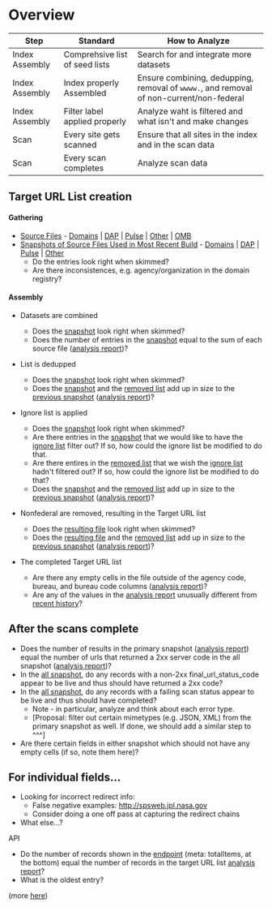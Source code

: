 # Overview 

| Step | Standard | How to Analyze | 
| -- | -- | -- | 
| Index Assembly | Comprehsive list of seed lists | Search for and integrate more datasets | 
| Index Assembly | Index properly Assembled | Ensure combining, dedupping, removal of `wwww.`, and removal of non-current/non-federal | 
| Index Assembly | Filter label applied properly | Analyze waht is filtered and what isn't and make changes | 
| Scan | Every site gets scanned | Ensure that all sites in the index and in the scan data | 
| Scan | Every scan completes | Analyze scan data | 






## Target URL List creation 

#### Gathering

* [Source Files](https://github.com/GSA/federal-website-index/blob/main/builder/config.py) - [Domains](https://github.com/cisagov/dotgov-data/blob/main/current-federal.csv) | [DAP](https://analytics.usa.gov/data/live/sites-extended.csv) | [Pulse](https://raw.githubusercontent.com/GSA/data/master/dotgov-websites/pulse-subdomains-snapshot-06-08-2020-https.csv) | [Other](https://github.com/GSA/federal-website-index/blob/main/data/dataset/other-websites.csv) | [OMB](https://resources.data.gov/schemas/dcat-us/v1.1/omb_bureau_codes.csv)  
* [Snapshots of Source Files Used in Most Recent Build](https://github.com/GSA/federal-website-index/tree/main/data/snapshots) - [Domains](https://github.com/GSA/federal-website-index/blob/main/data/snapshots/gov.csv) | [DAP](https://github.com/GSA/federal-website-index/blob/main/data/snapshots/dap.csv) | [Pulse](https://github.com/GSA/federal-website-index/blob/main/data/snapshots/pulse.csv) | [Other](https://github.com/GSA/federal-website-index/blob/main/data/snapshots/other.csv)
  * Do the entries look right when skimmed?  
  * Are there inconsistences, e.g. agency/organization in the domain registry? 

#### Assembly 

* Datasets are combined
  * Does the [snapshot](https://github.com/GSA/federal-website-index/blob/main/data/snapshots/combined.csv) look right when skimmed?  
  * Does the number of entries in the [snapshot]((https://github.com/GSA/federal-website-index/blob/main/data/snapshots/combined.csv)) equal to the sum of each source file ([analysis report](https://github.com/GSA/federal-website-index/blob/main/data/site-scanning-target-url-list-analysis.csv))?   

* List is dedupped 
  * Does the [snapshot](https://github.com/GSA/federal-website-index/blob/main/data/snapshots/combined-dedup.csv) look right when skimmed?  
  * Does the [snapshot](https://github.com/GSA/federal-website-index/blob/main/data/snapshots/combined-dedup.csv) and the [removed list](https://github.com/GSA/federal-website-index/blob/main/data/snapshots/dedup-removed.csv) add up in size to the [previous snapshot](https://github.com/GSA/federal-website-index/blob/main/data/snapshots/combined.csv) ([analysis report](https://github.com/GSA/federal-website-index/blob/main/data/site-scanning-target-url-list-analysis.csv))?  

* Ignore list is applied 
  * Does the [snapshot](https://github.com/GSA/federal-website-index/blob/main/data/snapshots/remove-ignore.csv) look right when skimmed?  
  * Are there entries in the [snapshot](https://github.com/GSA/federal-website-index/blob/main/data/snapshots/remove-ignore.csv) that we would like to have the [ignore list](https://github.com/GSA/federal-website-index/blob/main/criteria/ignore-list.csv) filter out?  If so, how could the ignore list be modified to do that.  
  * Are there entires in the [removed list](https://github.com/GSA/federal-website-index/blob/main/data/snapshots/ignored-removed.csv) that we wish the [ignore list](https://github.com/GSA/federal-website-index/blob/main/criteria/ignore-list.csv) hadn't filtered out?  If so, how could the ignore list be modified to do that?  
  * Does the [snapshot](https://github.com/GSA/federal-website-index/blob/main/data/snapshots/remove-ignore.csv) and the [removed list](https://github.com/GSA/federal-website-index/blob/main/data/snapshots/ignored-removed.csv) add up in size to the [previous snapshot](https://github.com/GSA/federal-website-index/blob/main/data/snapshots/combined-dedup.csv) ([analysis report](https://github.com/GSA/federal-website-index/blob/main/data/site-scanning-target-url-list-analysis.csv))?

* Nonfederal are removed, resulting in the Target URL list
  * Does the [resulting file](https://github.com/GSA/federal-website-index/blob/main/data/site-scanning-target-url-list.csv) look right when skimmed? 
  * Does the [resulting file](https://github.com/GSA/federal-website-index/blob/main/data/site-scanning-target-url-list.csv) and the [removed list](https://github.com/GSA/federal-website-index/blob/main/data/snapshots/nonfederal-removed.csv) add up in size to the [previous snapshot](https://github.com/GSA/federal-website-index/blob/main/data/snapshots/remove-ignore.csv) ([analysis report](https://github.com/GSA/federal-website-index/blob/main/data/site-scanning-target-url-list-analysis.csv))? 

* The completed Target URL list 
  * Are there any empty cells in the file outside of the agency code, bureau, and bureau code columns ([analysis report](https://github.com/GSA/site-scanning-analysis/blob/main/reports/target-URL-list.csv))? 
  * Are any of the values in the [analysis report](https://github.com/GSA/site-scanning-analysis/blob/main/reports/target-URL-list.csv) unusually different from [recent history](https://github.com/GSA/site-scanning-analysis/commits/main/reports/target-URL-list.csv)? 


## After the scans complete

* Does the number of results in the primary snapshot ([analysis report](https://github.com/GSA/site-scanning-analysis/blob/main/reports/snapshot-primary.csv)) equal the number of urls that returned a 2xx server code in the all snapshot ([analysis report](https://github.com/GSA/site-scanning-analysis/blob/main/reports/snapshot-all.csv))?
* In the [all snapshot](https://api.gsa.gov/technology/site-scanning/data/weekly-snapshot-all.csv), do any records with a non-2xx final_url_status_code appear to be live and thus should have returned a 2xx code? 
* In the [all snapshot](https://api.gsa.gov/technology/site-scanning/data/weekly-snapshot-all.csv), do any records with a failing scan status appear to be live and thus should have completed? 
  * Note - in particular, analyze and think about each error type.  
  * [Proposal: filter out certain mimetypes (e.g. JSON, XML) from the primary snapshot as well. If done, we should add a similar step to ^^^]
* Are there certain fields in either snapshot which should not have any empty cells (if so, note them here)? 

## For individual fields...

* Looking for incorrect redirect info:
  * False negative examples: http://spsweb.jpl.nasa.gov
  * Consider doing a one off pass at capturing the redirect chains
* What else...?

API

* Do the number of records shown in the [endpoint](https://api.gsa.gov/technology/site-scanning/v1/websites?API_KEY=DEMO_KEY) (meta: totalItems, at the bottom) equal the number of records in the target URL list [analysis report](https://github.com/GSA/site-scanning-analysis/blob/main/reports/target-URL-list.csv)? 
* What is the oldest entry? 

(more [here](https://github.com/GSA/site-scanning/issues/356#issuecomment-1423076180))
